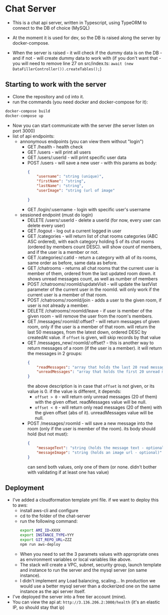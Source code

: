 # Chat Server

* This is a chat api server, written in Typescript, using TypeORM to connect to the DB of choice (MySQL)
* At the moment it is used for dev, so the DB is raised along the server by docker-compose.

* When the server is raised - it will check if the dummy data is on the DB - and if not - will create dummy data to work with (if you don't want that - you will need to remove line 27 on src/index.ts: ```await (new DataFillerController()).createTables();```)

## Starting to work with the server
* Clone the repository and cd into it.
* run the commands (you need docker and docker-compose for it):
```bash
docker-compose build
docker-compose up
```
* Now you can start communicate with the server (the server listen on port 3000)
* list of api endpoints:
  * annonymous endpoints (you can view them without "login")
    * GET /health - health check
    * GET /users - will print all users
    * GET /users/:userId - will print specific user data
    * POST /users - will save a new user - with this params as body:
      ```json
      {
          "username": "string (unique)",
          "firstName": "string",
          "lastName": "string",
          "userImage": "string (url of image"
          
      }
      ```
    * GET /login/:username - login with specific user's username
  * sessioned endpoint (must do login)
    * DELETE /users/:userId - delete a userId (for now, every user can delete every user)
    * GET /logout - log out a current logged in user
    * GET /categories - will return list of chat rooms categories (ABC ASC ordered), with each category holding 5 of its chat rooms (ordered by members count DESC). will show count of members, and if the user is a member or not.
    * GET /categories/:catId - return a category with all of its rooms, same order as before, same data as before.
    * GET /chatrooms - returns all chat rooms that the current user is member of them, ordered from the last updated room down. it shows unread messages count, as well as number of members
    * POST /chatrooms/:roomId/updateVisit - will update the lastVist parameter of the current user in the roomId. will only work if the current user is a member of that room.
    * POST /chatrooms/:roomId/join - adds a user to the given room, if user is not already a member.
    * DELETE /chatrooms/:roomId/leave - if user is member of the given room - will remove the user from the room's members.
    * GET /messages/:roomId/:offset? - will return messages of given room, only if the user is a member of that room. will return the last 50 messages, from the latest down, ordered DESC by createdAt value. if ```offset``` is given, will skip records by that value
    * GET /messages_new/:roomId/:offset? - this is another way to return messages of a room (if the user is a member). it will return the messages in 2 groups: 
      ```json
      {
          "readMessages": "array that holds the last 20 read messages in the room",
          "unreadMessages": "array that holds the first 20 unread messages in the room"
      }
      ```
      the above description is in case that ```offset``` is not given, or its value is 0.
      if the value is different, it depends:
      * ```offset > 0``` - will return only unread messages (20 of them) with the given offset. readMessages value will be null.
      * ```offset < 0``` - will return only read messages (20 of them) with the given offset (abs of it). unreadMessages value will be null.
    * POST /messages/:roomId - will save a new message into the room (only if the user is member of the room).
      its body should hold (but not must):
      ```json
      {
          "messageText": "string (holds the message text - optional)",
          "messageImage": "string (holds an image url - optional)"
      }
      ```
      can send both values, only one of them (or none. didn't bother with validating if at least one has value)

## Deployment
* I've added a cloudformation template yml file. if we want to deploy this to aws:
  * install aws-cli and configure
  * cd to the folder of the chat-server
  * run the following command:
    ```bash
    export AMI_ID=XXXX 
    export INSTANCE_TYPE=YYY 
    export GIT_REPO_URL=ZZZ 
    npm run aws-deploy
    ```
  * When you need to set the 3 paramets values with appropriate ones as environment variables or local variables like above.
  * The stack will create a VPC, subnet, security group, launch template and instance to run the server and the mysql server (on same instance).
  * I didn't implement any Load balancing, scaling... In production we would use a better mysql server than a dockerized one on the same instance as the api server itself.
* I've deployed the server into a free tier account (mine).
* You can view the api at: ```http://3.136.206.2:3000/health``` (it's an elastic IP, so should stay that ip)
